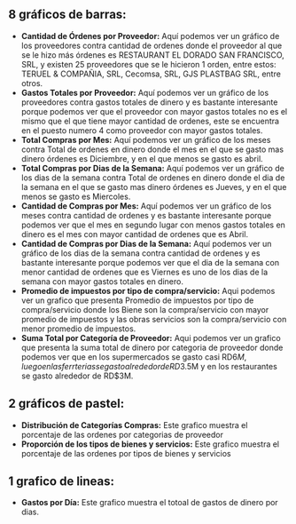 ## 8 gráficos de barras: 
  * **Cantidad de Órdenes por Proveedor:** Aquí podemos ver un gráfico de los proveedores contra cantidad de ordenes donde el proveedor al que se le hizo más órdenes es RESTAURANT EL DORADO SAN FRANCISCO, SRL, y existen 25 proveedores que se le hicieron 1 orden, entre estos: TERUEL & COMPAÑIA, SRL, Cecomsa, SRL, GJS PLASTBAG SRL, entre otros.
  * **Gastos Totales por Proveedor:** Aquí podemos ver un gráfico de los proveedores contra gastos totales de dinero y es bastante interesante porque podemos ver que el proveedor con mayor gastos totales no es el mismo que el que tiene mayor cantidad de ordenes, este se encuentra en el puesto numero 4 como proveedor con mayor gastos totales.
  * **Total Compras por Mes:** Aquí podemos ver un gráfico de los meses contra Total de ordenes en dinero donde el mes en el que se gasto mas dinero órdenes es Diciembre, y en el que menos se gasto es abril.
  * **Total Compras por Dias de la Semana:** Aquí podemos ver un gráfico de los dias de la semana contra Total de ordenes en dinero donde el dia de la semana en el que se gasto mas dinero órdenes es Jueves, y en el que menos se gasto es Miercoles.
  * **Cantidad de Compras por Mes:**  Aquí podemos ver un gráfico de los meses contra cantidad de ordenes y es bastante interesante porque podemos ver que el mes en segundo lugar con menos gastos totales en dinero es el mes con mayor cantidad de ordenes que es Abril.
  * **Cantidad de Compras por Dias de la Semana:**  Aquí podemos ver un gráfico de los dias de la semana contra cantidad de ordenes y es bastante interesante porque podemos ver que el dia de la semana con menor cantidad de ordenes que es Viernes es uno de los dias de la semana con mayor gastos totales en dinero.
  * **Promedio de impuestos por tipo de compra/servicio:** Aqui podemos ver un grafico que presenta Promedio de impuestos por tipo de compra/servicio donde los Biene son la compra/servicio con mayor promedio de impuestos y las obras servicios son la compra/servicio con menor promedio de impuestos.
  * **Suma Total por Categoría de Proveedor:** Aqui podemos ver un grafico que presenta la suma total de dinero por categoria de proveedor donde podemos ver que en los supermercados se gasto casi RD$6M, luego en las ferrterias se gasto alrededor de RD$3.5M y en los restaurantes se gasto alrededor de RD$3M.
## 2 gráficos de pastel:
  * **Distribución de Categorías Compras:** Este grafico muestra el porcentaje de las ordenes por categorias de proveedor 
  * **Proporción de los tipos de bienes y servicios:** Este grafico muestra el porcentaje de las ordenes por tipos de bienes y servicios 
## 1 grafico de lineas:
  * **Gastos por Día:** Este grafico muestra el totoal de gastos de dinero por dias.
